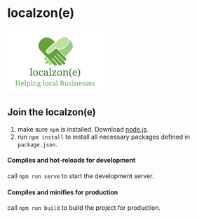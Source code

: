# localzon(e)

![localzone](/src/assets/logo.png)

## Join the localzon(e)
1. make sure ```npm``` is installed. Download [node.js](https://nodejs.org).
2. run ```npm install``` to install all necessary packages defined in ```package.json```.

#### Compiles and hot-reloads for development
call ```npm run serve``` to start the development server.

#### Compiles and minifies for production
call ```npm run build``` to build the project for production.


